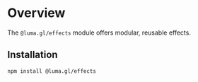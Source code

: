 # Overview

The `@luma.gl/effects` module offers modular, reusable effects.

## Installation

    npm install @luma.gl/effects
